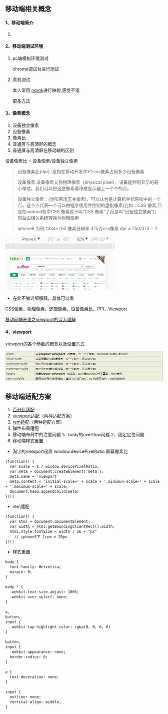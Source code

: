 ## 移动端相关概念

#### 1、移动端简介

1. 

#### 2、移动端测试环境

1. pc端模拟环境测试

    chrome调试台进行测试

2. 真机测试

    本人常用 [ngrok](https://www.ngrok.cc/ 'ngrok官网')进行映射,感觉不错

    [更多方法](https://www.zhihu.com/question/20322475 '知乎question')

#### 3、像素概念

  1. 设备独立像素
  2. 设备像素
  3. 像素比
  4. 普通屏与高清屏的概念
  5. 普通屏与高清屏在移动端的区别

设备像素比 = 设备像素/设备独立像素

>设备像素比(dpr) :是指在移动开发中1个css像素占用多少设备像素

>设备像素:设备像素又称物理像素（physical pixel），设备能控制显示的最小单位，我们可以把这些像素看作成显示器上一个个的点。

>设备独立像素：(也叫密度无关像素)，可以认为是计算机坐标系统中的一个点，这个点代表一个可以由程序使用并控制的虚拟像素(比如：CSS 像素,只是在android机中CSS 像素就不叫”CSS 像素”了而是叫”设备独立像素”)，然后由相关系统转换为物理像素

> iphone6 为例  1334*750 像素分辨率  375为css像素  dpr = 750/375 = 2

![iphone6](./img/iphone6.jpg)

- 在此不做详细解释，具体可以看

[CSS像素、物理像素、逻辑像素、设备像素比、PPI、Viewport](https://github.com/jawil/blog/issues/21)

[移动前端开发之viewport的深入理解](http://www.cnblogs.com/2050/p/3877280.html)

#### 4、viewport

viewport的各个参数的概念以及设置方式

![viewport](./img/viewport.jpg)
 
## 移动端适配方案

1. [百分比适配](https://github.com/iiLsss/mobile/blob/master/%E7%99%BE%E5%88%86%E6%AF%94%E9%80%82%E9%85%8D.html)
2. [viewport适配](https://github.com/iiLsss/mobile/blob/master/viewport%E9%80%82%E9%85%8D.html)（两种适配方案）
3. [rem适配](https://github.com/iiLsss/mobile/blob/master/rem%E9%80%82%E9%85%8D.html)（两种适配方案）
4. 弹性布局适配
5. 移动端布局中的注意问题
  1、body的overflow问题
  2、固定定位问题
6. 移动端样式重置


- 淘宝的viewport设置
window.devicePixelRatio 屏幕像素比
```
(function() {
  var scale = 1 / window.devicePixelRatio;
  var meta = document.createElement('meta');
  meta.name = 'viewport'
  meta.content = 'initial-scale=' + scale + ',minimun-scale=' + scale + ',maximum-scale=' + scale;
  document.head.appendChild(meta)
})()
```

- rem适配

```
(function() {
  var html = document.documentElement;
  var width = html.getBoundingClientRect().width;
  html.style.fontSize = width / 16 + "px"
    // iphone5下 1rem = 20px 
})()
```

- 样式重置

```
body {
  font-family: Helvetica;
  margin: 0;
}

body * {
  -webkit-text-size-adjust: 100%;
  -webkit-user-select: none;
}

a,
button,
input {
  -webkit-tap-highlight-color: rgba(0, 0, 0, 0)
}

button,
input {
  -webkit-appearance: none;
  border-radius: 0;
}

a {
  text-decoration: none;
}

input {
  outline: none;
  vertical-align: middle;
}
```
